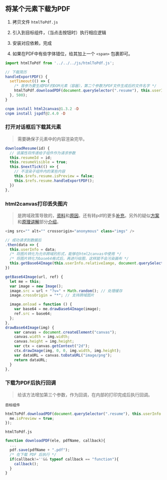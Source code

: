 ## 将某个元素下载为PDF

1. 拷贝文件 `htmlToPdf.js` 
2. 引入到目标组件，（当点击按钮时）执行相应逻辑

3. 安装对应依赖，完成

4. 如果在PDF中有些字体错位，给其加上一个 `<span>` 包裹即可。

```javascript
import htmlToPdf from '../../../js/htmlToPdf.js';

// 下载简历
handleExportPDF() {
  setTimeout(() => {
    /* 首参为要生成PDF的DOM元素（容器），第二个参数为PDF文件生成后的文件名字 */
    htmlToPdf.downloadPDF(document.querySelector(".resume"), this.userInfo.name); 
  }, 500);
}
```

```elm
cnpm install html2canvas@1.3.2 -D
cnpm install jspdf@2.4.0 -D
```



### 打开对话框后下载其元素

> 需要确保子元素中的内容渲染完毕。

```javascript
downloadResume(id) {
  // 该属性将传递给子组件作为请求参数
  this.resumeId = id;
  this.resumeVisible = true;
  this.$nextTick(() => {
    // 不渲染子组件内的某些内容
    this.$refs.resume.isPreview = false;
    this.$refs.resume.handleExportPDF();
  })
},
```



### html2canvas打印丢失图片

> 是跨域政策导致的，[资料](https://blog.csdn.net/qq_39045645/article/details/115690019)和[原因](https://developer.mozilla.org/zh-CN/docs/Web/HTML/CORS_enabled_image)。还有转pdf的更多[补充](https://blog.csdn.net/github_36704158/article/details/73929775/)。另外的疑似[方案](https://www.jb51.net/article/150740.htm)和[原理讲解](https://juejin.cn/post/6844903725744521223)部分[介绍](https://old.xhcss.com/xh/js/question/239.html)。

```javascript
<img src="" alt="" crossorigin="anonymous" class="imgs" />

// 成功请求到数据后
.then(data => {
  this.userInfo = data;
  /* 将图片转化为允许跨域的形式，能够在html2canvas中使用 */
  /* 将图片转化为base64格式后，再进行绘图，这样就不会污染画布 */
  this.getBase64Image(this.userInfo.relativeIamge, document.querySelector('.imgs'));
})

getBase64Image(url, ref) {
  let me = this;
  var image = new Image();
  image.src = url + "?v=" + Math.random(); // 处理缓存
  image.crossOrigin = "*"; // 支持跨域图片

  image.onload = function () {
    var base64 = me.drawBase64Image(image);
    ref.src = base64;
  };
},
drawBase64Image(img) {
    var canvas = document.createElement("canvas");
    canvas.width = img.width;
    canvas.height = img.height;
    var ctx = canvas.getContext("2d");
    ctx.drawImage(img, 0, 0, img.width, img.height);
    var dataURL = canvas.toDataURL("image/png");
    return dataURL;
  }
},
```



### 下载为PDF后执行回调

> 给该方法增加第三个参数，作为回调，在内部的打印完成后执行回调。

`目标组件`

```javascript
htmlToPdf.downloadPDF(document.querySelector(".resume"), this.userInfo.name, function(){
  me.isPreview = true;
});
```

`htmlToPdf.js`

```javascript
function downloadPDF(ele, pdfName, callback){
  ...
  pdf.save(pdfName + ".pdf");
  /* 在下载 PDF 后执行 */
  if(callback!=''&& typeof callback == "function"){
    callback();
  }
}
```

